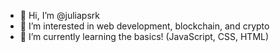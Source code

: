 - 👋 Hi, I’m @juliapsrk
- 👀 I’m interested in web development, blockchain, and crypto
- 🌱 I’m currently learning the basics! (JavaScript, CSS, HTML)

